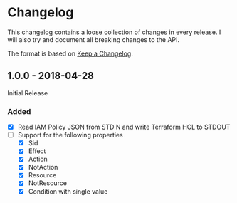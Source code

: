 # Changelog

This changelog contains a loose collection of changes in every release. I will also try and document all breaking changes to the API.

The format is based on [Keep a Changelog](http://keepachangelog.com/).

## 1.0.0 - 2018-04-28

Initial Release

### Added

* [x] Read IAM Policy JSON from STDIN and write Terraform HCL to STDOUT
* [ ] Support for the following properties
  * [x] Sid
  * [x] Effect
  * [x] Action
  * [x] NotAction
  * [x] Resource
  * [x] NotResource
  * [x] Condition with single value
